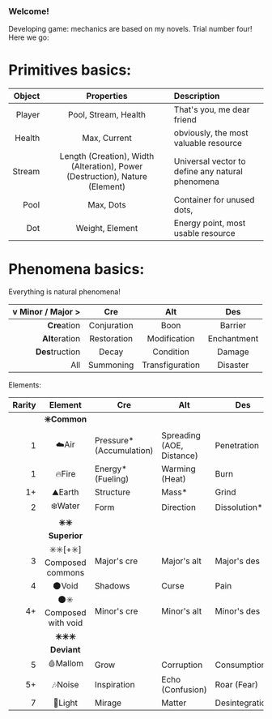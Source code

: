 ### Welcome!
Developing game: mechanics are based on my novels. Trial number four! Here we go:

# Primitives basics:
|Object|Properties|Description|
|---:|:---:|:---|
|Player|Pool, Stream, Health|That's you, me dear friend|
|Health|Max, Current|obviously, the most valuable resource|
|Stream|Length (Creation), Width (Alteration), Power (Destruction), Nature (Element)|Universal vector to define any natural phenomena|
|Pool|Max, Dots|Container for unused dots, |
|Dot|Weight, Element|Energy point, most usable resource|


# Phenomena basics:
Everything is natural phenomena!

|v Minor / Major >|Cre|Alt|Des|
|---:|:---:|:---:|:---:|
|**Cre**ation|Conjuration|Boon|Barrier|
|**Alt**eration|Restoration|Modification|Enchantment|
|**Des**truction|Decay|Condition|Damage|
|All|Summoning|Transfiguration|Disaster|

Elements:

|Rarity|Element|Cre|Alt|Des|
|---:|:---:|---|---|---|
||**✳️Common**||||
|1|☁️Air|Pressure* (Accumulation)|Spreading (AOE, Distance)|Penetration|
|1|🔥Fire|Energy* (Fueling)|Warming (Heat)|Burn|
|1+|⛰Earth|Structure|Mass*|Grind|
|2|❄️Water|Form|Direction|Dissolution*|
||**✳️✳️ Superior**||||
|3|✳️✳️[+✳️] Composed commons|Major's cre|Major's alt|Major's des|
|4|🌑Void|Shadows|Curse|Pain|
|4+|🌑✳️ Composed with void|Minor's cre|Minor's alt|Minor's des|
||**✳️✳️✳️ Deviant**||||
|5|🩸Mallom|Grow|Corruption|Consumption|
|5+|🎶Noise|Inspiration|Echo (Confusion)|Roar (Fear)|
|7|🌟Light|Mirage|Matter|Desintegration|
